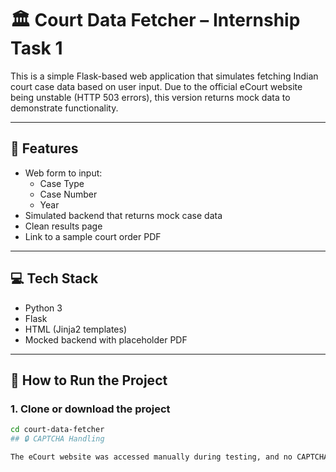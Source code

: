 # 🏛️ Court Data Fetcher – Internship Task 1

This is a simple Flask-based web application that simulates fetching Indian court case data based on user input. Due to the official eCourt website being unstable (HTTP 503 errors), this version returns mock data to demonstrate functionality.

---

## 🚀 Features

- Web form to input:
  - Case Type
  - Case Number
  - Year
- Simulated backend that returns mock case data
- Clean results page
- Link to a sample court order PDF

---

## 💻 Tech Stack

- Python 3
- Flask
- HTML (Jinja2 templates)
- Mocked backend with placeholder PDF

---

## 🧪 How to Run the Project

### 1. Clone or download the project

```bash
cd court-data-fetcher
## 🔒 CAPTCHA Handling

The eCourt website was accessed manually during testing, and no CAPTCHA was encountered. As a result, no CAPTCHA bypass (manual or automated) was needed.

